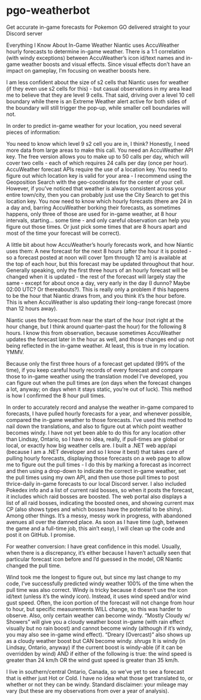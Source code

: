 # pgo-weatherbot
Get accurate in-game forecasts for Pokemon GO delivered straight to your Discord server

Everything I Know About In-Game Weather
Niantic uses AccuWeather hourly forecasts to determine in-game weather. There is a 1:1 correlation (with windy exceptions) between AccuWeather’s icon id/text names and in-game weather boosts and visual effects. Since visual effects don’t have an impact on gameplay, I’m focusing on weather boosts here. 

I am less confident about the size of s2 cells that Niantic uses for weather (if they even use s2 cells for this) - but casual observations in my area lead me to believe that they are level 9 cells. That said, driving over a level 10 cell boundary while there is an Extreme Weather alert active for both sides of the boundary will still trigger the pop-up, while smaller cell boundaries will not.

In order to predict in-game weather for your location, you need several pieces of information:

You need to know which level 9 s2 cell you are in, I think? Honestly, I need more data from large areas to make this call. 
You need an AccuWeather API key. The free version allows you to make up to 50 calls per day, which will cover two cells - each of which requires 24 calls per day (once per hour). 
AccuWeather forecast APIs require the use of a location key. You need to figure out which location key is valid for your area - I recommend using the Geoposition Search with the geo-coordinates for the center of your cell. However, if you’ve noticed that weather is always consistent across your entire town/city, then you can probably just use the City Search to get this location key.
You now need to know which hourly forecasts (there are 24 in a day and, barring AccuWeather borking their forecasts, as sometimes happens, only three of those are used for in-game weather, at 8 hour intervals, starting…  some time - and only careful observation can help you figure out those times. Or just pick some times that are 8 hours apart and most of the time your forecast will be correct).

A little bit about how AccuWeather’s hourly forecasts work, and how Niantic uses them:
A new forecast for the next 8 hours (after the hour it is posted - so a forecast posted at noon will cover 1pm through 12 am) is available at the top of each hour, but this forecast may be updated throughout that hour.  Generally speaking, only the first three hours of an hourly forecast will be changed when it is updated - the rest of the forecast will largely stay the same - except for about once a day, very early in the day (I dunno? Maybe 02:00 UTC? Or thereabouts?). This is really only a problem if this happens to be the hour that Niantic draws from, and you think it’s the hour before. This is when AccuWeather is also updating their long-range forecast (more than 12 hours away). 

Niantic uses the forecast from near the start of the hour (not right at the hour change, but I think around quarter-past the hour) for the following 8 hours. I know this from observation, because sometimes AccuWeather updates the forecast later in the hour as well, and those changes end up not being reflected in the in-game weather. At least, this is true in my location. YMMV.

Because only the first three hours of a forecast get updated (99% of the time), if you keep careful hourly records of every forecast and compare those to in-game weather using the translation model I’ve developed, you can figure out when the pull times are (on days when the forecast changes a lot, anyway; on days when it stays static, you’re out of luck). This method is how I confirmed the 8 hour pull times.

In order to accurately record and analyse the weather in-game compared to forecasts, I have pulled hourly forecasts for a year, and whenever possible, compared the in-game weather to those forecasts. I’ve used this method to nail down the translations, and also to figure out at which point weather becomes windy. I have not yet been able to do this for any location other than Lindsay, Ontario, so I have no idea, really, if pull-times are global or local, or exactly how big weather cells are. I built a .NET web app/api (because I am a .NET developer and so I know it best) that takes care of pulling hourly forecasts, displaying those forecasts on a web page to allow me to figure out the pull times - I do this by marking a forecast as incorrect and then using a drop-down to indicate the correct in-game weather, set the pull times using my own API, and then use those pull times to post thrice-daily in-game forecasts to our local Discord server. I also included Pokedex info and a list of current raid bosses, so when it posts the forecast, it includes which raid bosses are boosted. The web portal also displays a list of all raid bosses, indicating the boosted ones, and showing current max CP (also shows types and which bosses have the potential to be shiny). Among other things. It’s a messy, messy work in progress, with abandoned avenues all over the damned place. As soon as I have time (ugh, between the game and a full-time job, this ain’t easy), I will clean up the code and post it on GitHub. I promise.

For weather conversion:
I have great confidence in this model. Usually, when there is a discrepancy, it’s either because I haven’t actually seen that particular forecast icon before and I’d guessed in the model, OR Niantic changed the pull time.

Wind took me the longest to figure out, but since my last change to my code, I’ve successfully predicted windy weather 100% of the time when the pull time was also correct. Windy is tricky because it doesn’t use the icon id/text (unless it’s the windy icon). Instead, it uses wind speed and/or wind gust speed. Often, the icon portion of the forecast will not change from hour to hour, but specific measurements WILL change, so this was harder to observe. Also, only certain weather can become windy. “Mostly Cloudy w/ Showers” will give you a cloudy weather boost in-game (with rain effect visually but no rain boost) and cannot become windy (although if it’s windy, you may also see in-game wind effect). “Dreary (Overcast)” also shows up as a cloudy weather boost but CAN become windy. *shrugs* It is windy (in Lindsay, Ontario, anyway)  if the current boost is windy-able (if it can be overridden by wind) AND if either of the following is true: the wind speed is greater than 24 km/h OR the wind gust speed is greater than 35 km/h.

I live in southern/central Ontario, Canada, so we’ve yet to see a forecast that is either just Hot or Cold. I have no idea what those get translated to, or whether or not they can be windy. Standard disclaimer: your mileage may vary (but these are my observations from over a year of analysis).

